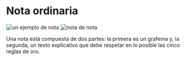 # Nota ordinaria #

![un ejemplo de nota](https://github.com/docART/docs/blob/recipe/prototyping/grafemas/nota.jpeg)
![nota de nota](https://github.com/docART/docs/blob/recipe/prototyping/grafemas/nota2.jpeg)

Una nota está compuesta de dos partes: la primera es un grafema y, la segunda, un texto explicativo que debe respetar en lo posible las cinco reglas de oro.
